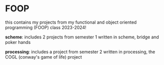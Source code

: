 # FOOP
this contains my projects from my functional and object oriented programming (FOOP) class 2023-2024!

**scheme**: includes 2 projects from semester 1 written in scheme, bridge and poker hands

**processing**: includes a project from semester 2 written in processing, the COGL (conway's game of life) project
